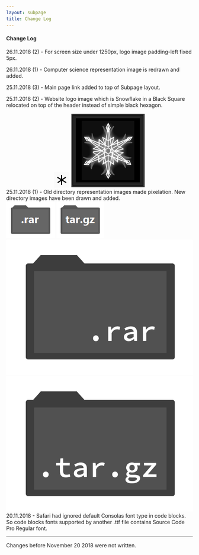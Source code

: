 ```yaml
---
layout: subpage
title: Change Log
---
```


#### Change Log

26.11.2018 (2) - For screen size under 1250px, logo image padding-left fixed 5px.

26.11.2018 (1) - Computer science representation image is redrawn and added.

25.11.2018 (3) - Main page link added to top of Subpage layout.

25.11.2018 (2) - Website logo image which is Snowflake in a Black Square relocated on top of the header instead of simple black hexagon.

<div style="display: inline-block;
			width: 100%;
			text-align: center;">
<img class="icon" src="../images/hexagon.png">
<img class="icon" src="../images/siteicon2.2.png">
</div>
25.11.2018 (1) - Old directory representation images made pixelation. New directory images have been drawn and added.

<div class="dir_zone">
<img class="dir" src="../images/dir_rar.png">
<img class="dir" src="../images/dir_targz.png">
<img class="dir" src="../cs/dir_rar.png">
<img class="dir" src="../cs/dir_targz.png">
</div>
20.11.2018 - Safari had ignored default Consolas font type in code blocks. So code blocks fonts supported by another .ttf file contains Source Code Pro Regular font. 

---

Changes before November 20 2018 were not written.